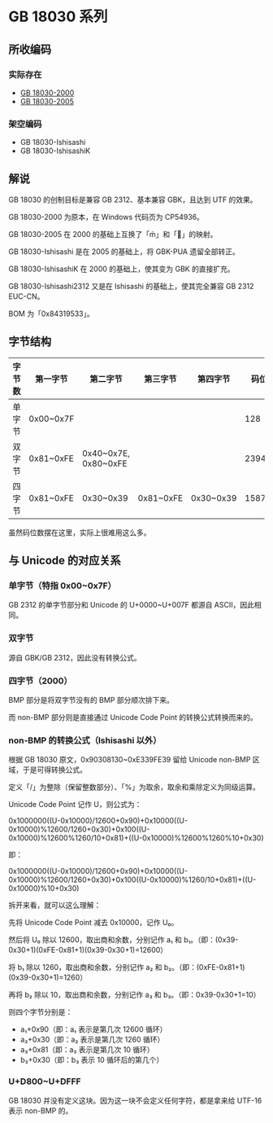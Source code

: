 # GB 18030 系列

## 所收编码
### 实际存在
- [GB 18030-2000](http://www.gb688.cn/bzgk/gb/newGbInfo?hcno=4F885660EB8B3AC463C2ED336DB3B67B)
- [GB 18030-2005](http://www.gb688.cn/bzgk/gb/newGbInfo?hcno=C344D8D120B341A8DD328954A9B27A99)

### 架空编码
- GB 18030-Ishisashi
- GB 18030-IshisashiK

## 解说
GB 18030 的创制目标是兼容 GB 2312、基本兼容 GBK，且达到 UTF 的效果。

GB 18030-2000 为原本，在 Windows 代码页为 CP54936。

GB 18030-2005 在 2000 的基础上互换了「ḿ」和「」的映射。

GB 18030-Ishisashi 是在 2005 的基础上，将 GBK-PUA 遗留全部转正。

GB 18030-IshisashiK 在 2000 的基础上，使其变为 GBK 的直接扩充。

GB 18030-Ishisashi2312 又是在 Ishisashi 的基础上，使其完全兼容 GB 2312 EUC-CN。

BOM 为「0x84319533」。

## 字节结构
|字节数|第一字节|第二字节|第三字节|第四字节|码位数|注释|
|-|-|-|-|-|-|-|
|单字节|0x00~0x7F||||128||
|双字节|0x81~0xFE|0x40\~0x7E, 0x80\~0xFE|||23940|第二字节跳过了「0x7F」。|
|四字节|0x81~0xFE|0x30~0x39|0x81~0xFE|0x30~0x39|1587600||

虽然码位数摆在这里，实际上很难用这么多。

## 与 Unicode 的对应关系
### 单字节（特指 0x00\~0x7F）
GB 2312 的单字节部分和 Unicode 的 U+0000\~U+007F 都源自 ASCII，因此相同。

### 双字节
源自 GBK/GB 2312，因此没有转换公式。

### 四字节（2000）
BMP 部分是将双字节没有的 BMP 部分顺次排下来。

而 non-BMP 部分则是直接通过 Unicode Code Point 的转换公式转换而来的。

### non-BMP 的转换公式（Ishisashi 以外）
根据 GB 18030 原文，0x90308130~0xE339FE39 留给 Unicode non-BMP 区域，于是可得转换公式。

定义「/」为整除（保留整数部分）、「%」为取余，取余和乘除定义为同级运算。

Unicode Code Point 记作 U，则公式为：

0x1000000((U-0x10000)/12600+0x90)+0x10000((U-0x10000)%12600/1260+0x30)+0x100((U-0x10000)%12600%1260/10+0x81)+((U-0x10000)%12600%1260%10+0x30)

即：

0x1000000((U-0x10000)/12600+0x90)+0x10000((U-0x10000)%12600/1260+0x30)+0x100((U-0x10000)%1260/10+0x81)+((U-0x10000)%10+0x30)

拆开来看，就可以这么理解：

先将 Unicode Code Point 减去 0x10000，记作 U₀。

然后将 U₀ 除以 12600，取出商和余数，分别记作 a₁ 和 b₁。（即：(0x39-0x30+1)(0xFE-0x81+1)(0x39-0x30+1)=12600）

将 b₁ 除以 1260，取出商和余数，分别记作 a₂ 和 b₂。（即：(0xFE-0x81+1)(0x39-0x30+1)=1260）

再将 b₂ 除以 10，取出商和余数，分别记作 a₃ 和 b₃。（即：0x39-0x30+1=10）

则四个字节分别是：
- a₁+0x90（即：a₁ 表示是第几次 12600 循环）
- a₂+0x30（即：a₂ 表示是第几次 1260 循环）
- a₃+0x81（即：a₃ 表示是第几次 10 循环）
- b₃+0x30（即：b₃ 表示 10 循环后的第几个）

### U+D800~U+DFFF
GB 18030 并没有定义这块。因为这一块不会定义任何字符，都是拿来给 UTF-16 表示 non-BMP 的。
